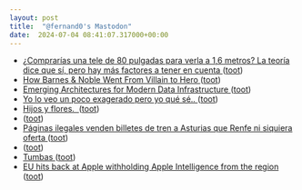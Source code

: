 ```yaml
---
layout: post
title:  "@fernand0's Mastodon"
date:  2024-07-04 08:41:07.317000+00:00
---
```

*  [¿Comprarías una tele de 80 pulgadas para verla a 1,6 metros? La teoría dice que sí, pero hay más factores a tener en cuenta ](https://www.xatakahome.com/televisores/comprarias-tele-80-pulgadas-para-verla-1-6-metros-teori-dice-que-si-hay-mas-factores-tener-cuent) ([toot](https://mastodon.social/@fernand0/112727324577895037))
*  [How Barnes & Noble Went From Villain to Hero ](https://www.nytimes.com/2022/04/15/arts/barnes-noble-bookstores.htm) ([toot](https://mastodon.social/@fernand0/112727287697016683))
*  [Emerging Architectures for Modern Data Infrastructure ](https://a16z.com/emerging-architectures-for-modern-data-infrastructure) ([toot](https://mastodon.social/@fernand0/112725693053394845))
*  [Yo lo veo un poco exagerado pero yo qué sé.. ](https://mastodon.social/@fernand0/112724006887648519) ([toot](https://mastodon.social/@fernand0/112724006887648519))
*  [Hijos y flores.  ](https://avecesunafoto.wordpress.com/2024/07/03/hijos-y-flores) ([toot](https://mastodon.social/@fernand0/112723783843536012))
*  [ ](https://mastodon.nu/@proteusbcn) ([toot](https://mastodon.social/@fernand0/112723752579799903))
*  [Páginas ilegales venden billetes de tren a Asturias que Renfe ni siquiera oferta ](https://www.lne.es/asturias/2024/06/30/paginas-ilegales-venden-billetes-tren-104563526.htm) ([toot](https://mastodon.social/@fernand0/112723664393014039))
*  [ ](https://mastodon.nu/@proteusbcn) ([toot](https://mastodon.social/@fernand0/112723529370352177))
*  [Tumbas ](https://www.flickr.com/photos/fernand0/53794970035) ([toot](https://mastodon.social/@fernand0/112723428147111342))
*  [EU hits back at Apple withholding Apple Intelligence from the region ](https://appleinsider.com/articles/24/06/28/eu-hits-back-at-apple-withholding-apple-intelligence-from-the-region/amp) ([toot](https://mastodon.social/@fernand0/112723426225375049))
